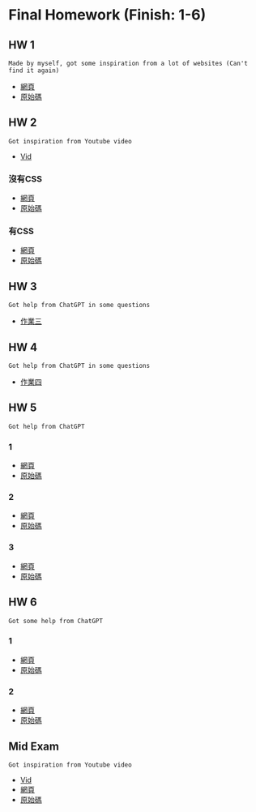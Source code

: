 # Final Homework (Finish: 1-6)
## HW 1
    Made by myself, got some inspiration from a lot of websites (Can't find it again)
  * [網頁](https://julianalidya.github.io/wp/HW%201/index.html)
  * [原始碼](https://github.com/julianalidya/wp/blob/master/HW%201/index.html)
    
## HW 2
    Got inspiration from Youtube video
  * [Vid](https://youtu.be/okbByPWS1Xc?si=l1cSsd0TkYUA-puO)
### 沒有CSS
  * [網頁](https://julianalidya.github.io/wp/HW%202/Without%20CSS/index.html)
  * [原始碼](https://github.com/julianalidya/wp/blob/master/HW%202/Without%20CSS/index.html)
### 有CSS
  * [網頁](https://julianalidya.github.io/wp/HW%202/With%20CSS/index.html)
  * [原始碼](https://github.com/julianalidya/wp/blob/master/HW%202/With%20CSS/index.html)

## HW 3
    Got help from ChatGPT in some questions
  * [作業三](https://github.com/julianalidya/wp/tree/master/HW%203)

## HW 4
    Got help from ChatGPT in some questions
  * [作業四](https://github.com/julianalidya/wp/tree/master/HW%204)

## HW 5
    Got help from ChatGPT
### 1
  * [網頁](https://julianalidya.github.io/wp/HW%205/1/index.html)
  * [原始碼](https://github.com/julianalidya/wp/blob/master/HW%205/1/index.html)
### 2
  * [網頁](https://julianalidya.github.io/wp/HW%205/2/index.html)
  * [原始碼](https://github.com/julianalidya/wp/blob/master/HW%205/2/index.html)
### 3
  * [網頁](https://julianalidya.github.io/wp/HW%205/3/index.html)
  * [原始碼](https://github.com/julianalidya/wp/blob/master/HW%205/3/index.html)

## HW 6
    Got some help from ChatGPT
### 1
  * [網頁](https://julianalidya.github.io/wp/HW%206/1/index.html)
  * [原始碼](https://github.com/julianalidya/wp/blob/master/HW%206/1/index.html)
### 2
  * [網頁](https://julianalidya.github.io/wp/HW%206/2/index.html)
  * [原始碼](https://github.com/julianalidya/wp/blob/master/HW%206/2/index.html)

## Mid Exam
    Got inspiration from Youtube video
  * [Vid](https://youtu.be/K8Rh5x3c9Pw?si=5m43-OYBr6N9XbtZ)
  * [網頁](https://julianalidya.github.io/wp/Mid%20Term/index.html)
  * [原始碼](https://github.com/julianalidya/wp/blob/master/Mid%20Term/index.html)
